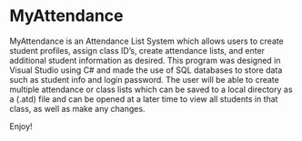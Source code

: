 # MyAttendance



MyAttendance is an Attendance List System which allows users to create student profiles, assign class ID’s, create attendance lists, and enter additional student information as desired. This program was designed in Visual Studio using C# and made the use of SQL databases to store data such as student info and login password. The user will be able to create multiple attendance or class lists which can be saved to a local directory as a (.atd) file and can be opened at a later time to view all students in that class, as well as make any changes.

Enjoy!
